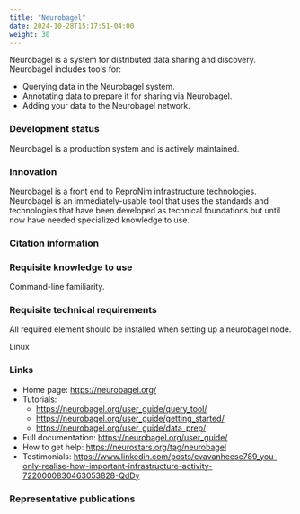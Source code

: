 ```yaml
---
title: "Neurobagel"
date: 2024-10-28T15:17:51-04:00
weight: 30
---
```


Neurobagel is a system for distributed data sharing and discovery.  Neurobagel includes tools for:

- Querying data in the Neurobagel system.
- Annotating data to prepare it for sharing via Neurobagel.
- Adding your data to the Neurobagel network.

### Development status

Neurobagel is a production system and is actively maintained.

### Innovation

Neurobagel is a front end to ReproNim infrastructure technologies.  Neurobagel is an immediately-usable tool that uses the standards and technologies that have been developed as technical foundations but until now have needed specialized knowledge to use.

### Citation information

### Requisite knowledge to use

Command-line familiarity.

### Requisite technical requirements

All required element should be installed when setting up a neurobagel node.

Linux

### Links

- Home page: https://neurobagel.org/
- Tutorials:
  - https://neurobagel.org/user_guide/query_tool/
  - https://neurobagel.org/user_guide/getting_started/
  - https://neurobagel.org/user_guide/data_prep/
- Full documentation: https://neurobagel.org/user_guide/
- How to get help: https://neurostars.org/tag/neurobagel
- Testimonials: https://www.linkedin.com/posts/evavanheese789_you-only-realise-how-important-infrastructure-activity-7220000830463053828-QdDy

### Representative publications
